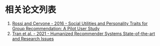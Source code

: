 # 相关论文列表

1. [Rossi and Cervone - 2016 - Social Utilities and Personality Traits for Group Recommendation: A Pilot User Study](https://exprecsys.cn/Papers/1.pdf)
2. [Tran et al. - 2021 - Humanized Recommender Systems State-of-the-art and Research Issues](https://exprecsys.cn/Papers/2.pdf)
